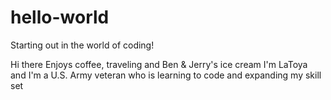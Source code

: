 # hello-world
Starting out in the world of coding!

Hi there
Enjoys coffee, traveling and Ben & Jerry's ice cream
I'm LaToya and I'm a U.S. Army veteran who is learning to code and expanding my skill set
